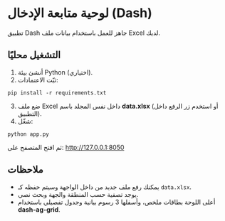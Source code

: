 # لوحية متابعة الإدخال (Dash)

تطبيق Dash جاهز للعمل باستخدام بيانات ملف Excel لديك.

## التشغيل محليًا
1) أنشئ بيئة Python (اختياري).
2) ثبّت الاعتمادات:
```
pip install -r requirements.txt
```
3) ضع ملف Excel داخل نفس المجلد باسم **data.xlsx** (أو استخدم زر الرفع داخل التطبيق).
4) شغّل:
```
python app.py
```
ثم افتح المتصفح على: http://127.0.0.1:8050

## ملاحظات
- يمكنك رفع ملف جديد من داخل الواجهة وسيتم حفظه كـ `data.xlsx`.
- يوجد تصفية حسب المنطقة والجهة وبحث نصي.
- أعلى اللوحة بطاقات ملخص، وأسفلها 3 رسوم بيانية وجدول تفصيلي باستخدام **dash-ag-grid**.